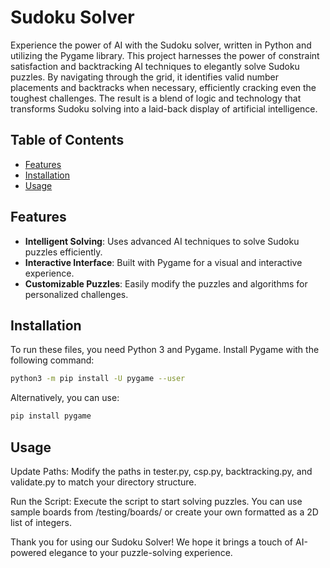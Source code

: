 # Sudoku Solver

Experience the power of AI with the Sudoku solver, written in Python and utilizing the Pygame library. This project harnesses the power of constraint satisfaction and backtracking AI techniques to elegantly solve Sudoku puzzles. By navigating through the grid, it identifies valid number placements and backtracks when necessary, efficiently cracking even the toughest challenges. The result is a blend of logic and technology that transforms Sudoku solving into a laid-back display of artificial intelligence.

## Table of Contents
- [Features](#features)
- [Installation](#installation)
- [Usage](#usage)

## Features
- **Intelligent Solving**: Uses advanced AI techniques to solve Sudoku puzzles efficiently.
- **Interactive Interface**: Built with Pygame for a visual and interactive experience.
- **Customizable Puzzles**: Easily modify the puzzles and algorithms for personalized challenges.

## Installation
To run these files, you need Python 3 and Pygame. Install Pygame with the following command:

```bash
python3 -m pip install -U pygame --user
```
Alternatively, you can use:

```bash
pip install pygame
```
## Usage
Update Paths: Modify the paths in tester.py, csp.py, backtracking.py, and validate.py to match your directory structure.

Run the Script: Execute the script to start solving puzzles. You can use sample boards from /testing/boards/ or create your own formatted as a 2D list of integers.

Thank you for using our Sudoku Solver! We hope it brings a touch of AI-powered elegance to your puzzle-solving experience.